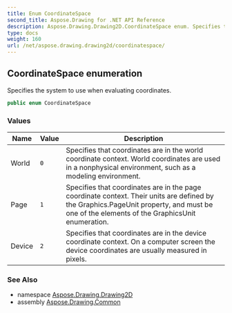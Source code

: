 ```yaml
---
title: Enum CoordinateSpace
second_title: Aspose.Drawing for .NET API Reference
description: Aspose.Drawing.Drawing2D.CoordinateSpace enum. Specifies the system to use when evaluating coordinates
type: docs
weight: 160
url: /net/aspose.drawing.drawing2d/coordinatespace/
---
```

## CoordinateSpace enumeration

Specifies the system to use when evaluating coordinates.

```csharp
public enum CoordinateSpace
```

### Values

| Name | Value | Description |
| --- | --- | --- |
| World | `0` | Specifies that coordinates are in the world coordinate context. World coordinates are used in a nonphysical environment, such as a modeling environment. |
| Page | `1` | Specifies that coordinates are in the page coordinate context. Their units are defined by the Graphics.PageUnit property, and must be one of the elements of the GraphicsUnit enumeration. |
| Device | `2` | Specifies that coordinates are in the device coordinate context. On a computer screen the device coordinates are usually measured in pixels. |

### See Also

* namespace [Aspose.Drawing.Drawing2D](../../aspose.drawing.drawing2d/)
* assembly [Aspose.Drawing.Common](../../)


